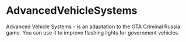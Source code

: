 # AdvancedVehicleSystems
Advanced Vehicle Systems - is an adaptation to the GTA Criminal Russia game. You can use it to improve flashing lights for government vehicles.
